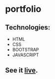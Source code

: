 # portfolio

## Technologies:

- HTML
- CSS
- BOOTSTRAP
- JAVASCRIPT

## See it [live](https://botirmasharipov.github.io/portfolio/).
